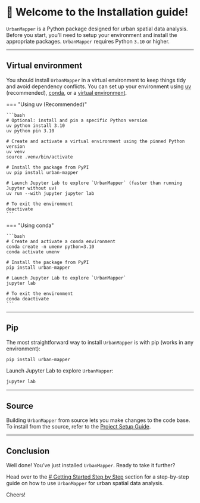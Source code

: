 # 🥐 Welcome to the Installation guide!

`UrbanMapper` is a Python package designed for urban spatial data analysis. Before you start, you’ll need to setup your environment and install the appropriate packages. `UrbanMapper` requires Python `3.10` or higher.

--- 

## Virtual environment

You should install `UrbanMapper` in a virtual environment to keep things tidy and avoid dependency conflicts. You can set up your environment using [uv](https://docs.astral.sh/uv/getting-started/installation/) (recommended), [conda](https://docs.conda.io/projects/conda/en/latest/user-guide/install/index.html), or a [virtual environment](https://docs.python.org/3/library/venv.html).

=== "Using uv (Recommended)"

    ```bash
    # Optional: install and pin a specific Python version
    uv python install 3.10
    uv python pin 3.10

    # Create and activate a virtual environment using the pinned Python version
    uv venv
    source .venv/bin/activate

    # Install the package from PyPI
    uv pip install urban-mapper
   
    # Launch Jupyter Lab to explore `UrbanMapper` (faster than running Jupyter without uv)
    uv run --with jupyter jupyter lab

    # To exit the environment
    deactivate
    ```

=== "Using conda"

    ```bash
    # Create and activate a conda environment
    conda create -n umenv python=3.10
    conda activate umenv

    # Install the package from PyPI
    pip install urban-mapper

    # Launch Jupyter Lab to explore `UrbanMapper`
    jupyter lab

    # To exit the environment
    conda deactivate
    ```
---

## Pip

The most straightforward way to install `UrbanMapper` is with pip (works in any environment):
 ```bash
 pip install urban-mapper
 ```
Launch Jupyter Lab to explore `UrbanMapper`:
```bash
jupyter lab
```
---

## Source
Building `UrbanMapper` from source lets you make changes to the code base. To install from the source, refer to the [Project Setup Guide](../CONTRIBUTING.md/#project-setup-guide).

---

## Conclusion

Well done! You’ve just installed `UrbanMapper`. Ready to take it further? 

Head over to the [# Getting Started Step by Step](quick-start_step_by_step.md) section for a step-by-step guide on how 
to use `UrbanMapper` for urban spatial data analysis.

Cheers!